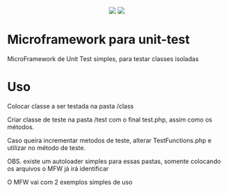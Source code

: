 <p align="center">
<img src="https://img.shields.io/badge/PHP-POO-blueviolet">
<img src="https://img.shields.io/badge/PHP->7.2-blueviolet">
</p>

# Microframework para unit-test
MicroFramework de Unit Test simples, para testar classes isoladas

# Uso
Colocar classe a ser testada na pasta /class

Criar classe de teste na pasta /test com o final test.php, assim como os métodos.

Caso queira incrementar metodos de teste, alterar TestFunctions.php e utilizar no método de teste.

OBS. existe um autoloader simples para essas pastas, somente colocando os arquivos o MFW já irá identificar

O MFW vai com 2 exemplos simples de uso
